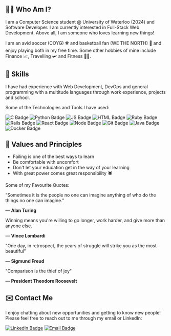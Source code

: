 ## 🧙‍♂️ Who Am I?

I am a Computer Science student @ University of Waterloo (2024) and Software Developer. I am currently interested in Full-Stack Web Development. Above all, I am someone who loves learning new things!

I am an avid soccer (COYG) ⚽️ and basketball fan (WE THE NORTH) 🏀 and enjoy playing both in my free time. Some other hobbies of mine include Finance 📈, Travelling 🛩 and Fitness 💪🏽.  

## 💪 Skills

I have had experience with Web Development, DevOps and general programming with a multitude languages through work experience, projects and school.

Some of the Technologies and Tools I have used:

![C Badge](https://img.shields.io/badge/C/C++-000080?style=flat&logo=c&logoColor=darkgreen)
![Python Badge](https://img.shields.io/badge/Python-FFD43B?style=flat&logo=python&logoColor=darkgreen)
![JS Badge](https://img.shields.io/badge/JavaScript-323330?style=flat&logo=javascript&logoColor=F7DF1E)
![HTML Badge](https://img.shields.io/badge/HTML5-E34F26?style=flat&logo=html5&logoColor=white)
![Ruby Badge](https://img.shields.io/badge/Ruby-CC342D?style=flat&logo=ruby&logoColor=white)
![Rails Badge](https://img.shields.io/badge/Ruby_on_Rails-CC0000?style=flat&logo=ruby-on-rails&logoColor=white)
![React Badge](https://img.shields.io/badge/React.js-20232A?style=flat&logo=react&logoColor=61DAFB)
![Node Badge](https://img.shields.io/badge/Node.js-20232A?style=flat&logo=Node.js&logoColor=339933)
![Git Badge](https://img.shields.io/badge/GIT-E44C30?style=flat&logo=git&logoColor=white)
![Java Badge](https://img.shields.io/badge/Java-1E8CBE?style=flat&logo=Java&logoColor=white)
![Docker Badge](https://img.shields.io/badge/Docker-2CA5E0?style=flat&logo=docker&logoColor=white)

## 🤔 Values and Principles

- Failing is one of the best ways to learn
- Be comfortable with uncomfort
- Don't let your education get in the way of your learning 
- With great power comes great responsibility 🕷 

Some of my Favourite Quotes:

“Sometimes it is the people no one can imagine anything of who do the things no one can imagine.”

— **Alan Turing**

Winning means you're willing to go longer, work harder, and give more than anyone else. 

—  **Vince Lombardi**

"One day, in retrospect, the years of struggle will strike you as the most beautiful" 

— **Sigmund Freud**

"Comparison is the thief of joy"

— **President Theodore Roosevelt**

## ✉️ Contact Me 

I enjoy chatting about new opportunities and getting to know new people! Please feel free to reach out to me through my email or LinkedIn:

[![Linkedin Badge](https://img.shields.io/badge/-Suvasan-blue?style=flat&logo=Linkedin&logoColor=white)](https://www.linkedin.com/in/suvasank/)
[![Email Badge](https://img.shields.io/badge/s63krish@uwaterloo.ca-D14836?style=flat&logo=gmail&logoColor=white)](mailto:s63krish@uwaterloo.ca)
